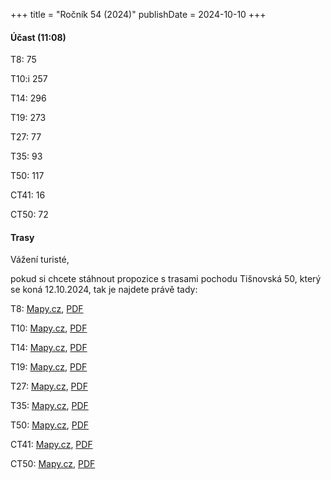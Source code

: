 +++
title = "Ročník 54 (2024)"
publishDate = 2024-10-10
+++

#### Účast (11:08)

T8: 75

T10:i 257

T14: 296

T19: 273

T27: 77

T35: 93

T50: 117

CT41: 16

CT50: 72

#### Trasy

Vážení turisté,

pokud si chcete stáhnout propozice s trasami pochodu Tišnovská 50, který se koná 12.10.2024, tak je najdete právě tady:

T8: [Mapy.cz](https://mapy.cz/s/fodubeloha), [PDF](padesatka/2024/T8.pdf)

T10: [Mapy.cz](https://mapy.cz/s/pulolaseke), [PDF](padesatka/2024/T10.pdf)

T14: [Mapy.cz](https://mapy.cz/s/nasetogudu), [PDF](padesatka/2024/T14.pdf)

T19: [Mapy.cz](https://mapy.cz/s/nujatakeja), [PDF](padesatka/2024/T19.pdf)

T27: [Mapy.cz](https://mapy.cz/s/benedarado), [PDF](padesatka/2024/T27.pdf)

T35: [Mapy.cz](https://mapy.cz/s/demagukubo), [PDF](padesatka/2024/T35.pdf)

T50: [Mapy.cz](https://mapy.cz/s/feragesugu), [PDF](padesatka/2024/T50.pdf)

CT41: [Mapy.cz](https://mapy.cz/s/donuvevopu), [PDF](padesatka/2024/CT41.pdf)

CT50: [Mapy.cz](https://mapy.cz/s/nahudadejo), [PDF](padesatka/2024/CT50.pdf)

